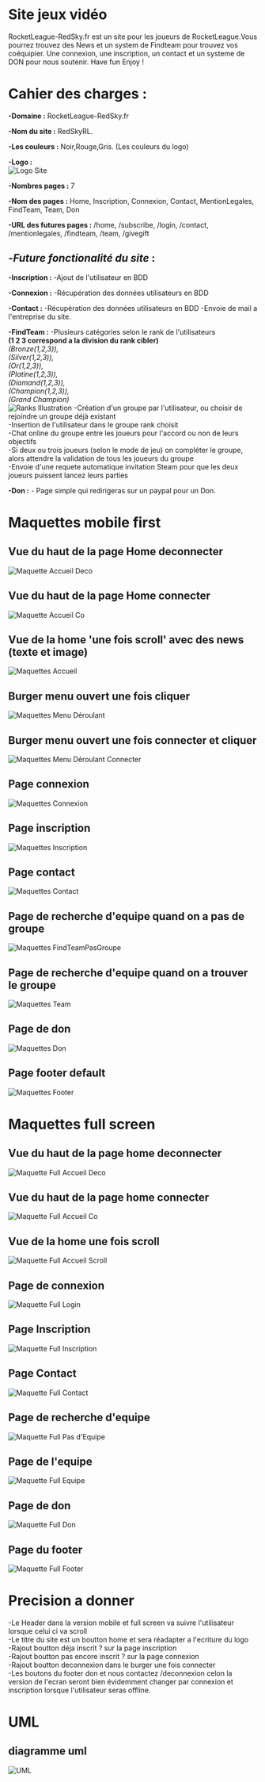 # Site jeux vidéo

RocketLeague-RedSky.fr est un site pour les joueurs de RocketLeague.Vous pourrez trouvez des News et un system de 
Findteam pour trouvez vos coéquipier.
Une connexion, une inscription, un contact et un systeme de DON pour nous soutenir.
Have fun Enjoy !


# Cahier des charges :

**-Domaine :** RocketLeague-RedSky.fr

**-Nom du site :** RedSkyRL.

**-Les couleurs :** Noir,Rouge,Gris. (Les couleurs du logo)

**-Logo :** </br>
![Logo Site](www/public/assets/img/Logo.jpg)

**-Nombres pages :** 7

**-Nom des pages :** Home, Inscription, Connexion, Contact, MentionLegales, FindTeam, Team, Don

**-URL des futures pages :** /home, /subscribe, /login, /contact, /mentionlegales, /findteam, /team, /givegift

## **-*Future fonctionalité du site* :** 

**-Inscription :** -Ajout de l'utilisateur en BDD

**-Connexion :** -Récupération des données utilisateurs en BDD

**-Contact :** -Récupération des données utilisateurs en BDD
               -Envoie de mail a l'entreprise du site.

**-FindTeam :**  -Plusieurs catégories selon le rank de l'utilisateurs </br>
**(1 2 3 correspond a la division du rank cibler)** </br>
*(Bronze(1,2,3)),* </br>
*(Silver(1,2,3)),* </br>
*(Or(1,2,3)),* </br>
*(Platine(1,2,3)),* </br>
*(Diamand(1,2,3)),* </br>
*(Champion(1,2,3)),* </br>
*(Grand Champion)* </br>
![Ranks Illustration](www/public/assets/img/Ranks.jpg)
                -Création d'un groupe par l'utilisateur, ou choisir de rejoindre un groupe déjà existant </br>
                -Insertion de l'utilisateur dans le groupe rank choisit </br>
                -Chat online du groupe entre les joueurs pour l'accord ou non de leurs objectifs </br> 
                -Si deux ou trois joueurs (selon le mode de jeu) on compléter le groupe, alors attendre la validation de tous les joueurs du groupe </br>
                -Envoie d'une requete automatique invitation Steam pour que les deux joueurs puissent lancez leurs parties

**-Don :** - Page simple qui redirigeras sur un paypal pour un Don. 




# Maquettes mobile first
## Vue du haut de la page Home deconnecter
![Maquette Accueil Deco](www/public/assets/img/VueAccueilHautDeco.jpg)
## Vue du haut de la page Home connecter
![Maquette Accueil Co](www/public/assets/img/VueAccueilHautCo.jpg)
## Vue de la home 'une fois scroll' avec des news (texte et image)
![Maquettes Accueil](www/public/assets/img/News.jpg)
## Burger menu ouvert une fois cliquer
![Maquettes Menu Déroulant](www/public/assets/img/Maquette2.jpg)
## Burger menu ouvert une fois connecter et cliquer
![Maquettes Menu Déroulant Connecter](www/public/assets/img/Deroulantconnecter.jpg)
## Page connexion
![Maquettes Connexion](www/public/assets/img/connexion.jpg)
## Page inscription
![Maquettes Inscription](www/public/assets/img/inscription.jpg)
## Page contact
![Maquettes Contact](www/public/assets/img/Contact.jpg)
## Page de recherche d'equipe quand on a pas de groupe
![Maquettes FindTeamPasGroupe](www/public/assets/img/FindTeamPasGroupe.jpg)
## Page de recherche d'equipe quand on a trouver le groupe
![Maquettes Team](www/public/assets/img/FindTeamAvecGroupe.jpg)
## Page de don
![Maquettes Don](www/public/assets/img/Don.jpg)
## Page footer default
![Maquettes Footer](www/public/assets/img/footerDefault.jpg)</br>




# Maquettes full screen
## Vue du haut de la page home deconnecter
![Maquette Full Accueil Deco](www/public/assets/img/FullAccueilHautDeco.jpg)
## Vue du haut de la page home connecter
![Maquette Full Accueil Co](www/public/assets/img/FullAccueilHautCo.jpg)
## Vue de la home une fois scroll
![Maquette Full Accueil Scroll](www/public/assets/img/FullVueHomeScroll.jpg)
## Page de connexion
![Maquette Full Login](www/public/assets/img/FullLogin.jpg)
## Page Inscription
![Maquette Full Inscription](www/public/assets/img/FullInscription.jpg)
## Page Contact
![Maquette Full Contact](www/public/assets/img/FullContact.jpg)
## Page de recherche d'equipe
![Maquette Full Pas d'Equipe](www/public/assets/img/FullPasEquipe.jpg)
## Page de  l'equipe
![Maquette Full Equipe](www/public/assets/img/FullGroupe.jpg)
## Page de don
![Maquette Full Don](www/public/assets/img/FullDon.jpg)
## Page du footer
![Maquette Full Footer](www/public/assets/img/FullFooter.jpg)


# Precision a donner

-Le Header dans la version mobile et full screen va suivre l'utilisateur lorsque celui ci va scroll</br>
-Le titre du site est un boutton home et sera réadapter a l'ecriture du logo </br>
-Rajout boutton déja inscrit ? sur la page inscription</br>
-Rajout boutton pas encore inscrit ? sur la page connexion</br>
-Rajout boutton deconnexion dans le burger une fois connecter</br>
-Les boutons du footer don et nous contactez /deconnexion celon la version de l'ecran seront bien évidemment changer par connexion et inscription lorsque l'utilisateur seras offline.

# UML
## diagramme uml
![UML](www/public/assets/img/UML.jpg)